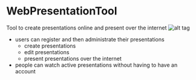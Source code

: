 WebPresentationTool
===================

Tool to create presentations online and present over the internet
![alt tag](https://raw.github.com/dragon5689/WebPresentationTool/master/editor.png)

- users can register and then administrate their presentations
  - create presentations
  - edit presentations
  - present presentations over the internet
- people can watch active presentations without having to have an account
